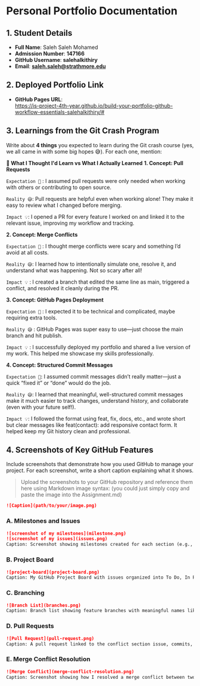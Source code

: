 # Personal Portfolio Documentation

## 1. Student Details

- **Full Name**: Saleh Saleh Mohamed
- **Admission Number**: **147166**
- **GitHub Username**: **salehalkithiry**
- **Email**: **saleh.saleh@strathmore.edu**

## 2. Deployed Portfolio Link

- **GitHub Pages URL**:  
 https://is-project-4th-year.github.io/build-your-portfolio-github-workflow-essentials-salehalkithiry/#

## 3. Learnings from the Git Crash Program

Write about **4 things** you expected to learn during the Git crash course (yes, we all came in with some big hopes 😅).
For each one, mention:

**🧠 What I Thought I'd Learn vs What I Actually Learned**
**1. Concept: Pull Requests**

`Expectation 👀` :  I assumed pull requests were only needed when working with others or contributing to open source.

`Reality 😅`:  Pull requests are helpful even when working alone! They make it easy to review what I changed before merging.

`Impact 💡`:  I opened a PR for every feature I worked on and linked it to the relevant issue, improving my workflow and tracking.

**2. Concept: Merge Conflicts**

`Expectation 👀` : I thought merge conflicts were scary and something I’d avoid at all costs.

`Reality 😅`: I learned how to intentionally simulate one, resolve it, and understand what was happening. Not so scary after all!

`Impact 💡` : I created a branch that edited the same line as main, triggered a conflict, and resolved it cleanly during the PR.

**3. Concept: GitHub Pages Deployment**

`Expectation 👀` : I expected it to be technical and complicated, maybe requiring extra tools.

`Reality 😅` : GitHub Pages was super easy to use—just choose the main branch and hit publish.

`Impact 💡` : I successfully deployed my portfolio and shared a live version of my work. This helped me showcase my skills professionally.

**4. Concept: Structured Commit Messages**

`Expectation 👀`: I assumed commit messages didn’t really matter—just a quick “fixed it” or “done” would do the job.

`Reality 😅`: I learned that meaningful, well-structured commit messages make it much easier to track changes, understand history, and collaborate (even with your future self!).

`Impact 💡`: I followed the format using feat, fix, docs, etc., and wrote short but clear messages like feat(contact): add responsive contact form. It helped keep my Git history clean and professional.



## 4. Screenshots of Key GitHub Features

Include screenshots that demonstrate how you used GitHub to manage your project. For each screenshot, write a short caption explaining what it shows.

> Upload the screenshots to your GitHub repository and reference them here using Markdown image syntax:
> (you could just simply copy and paste the image into the Assignment.md)

```markdown
![Caption](path/to/your/image.png)
```

### A. Milestones and Issues
```markdown
![screenshot of my milestones](milestone.png)
![screenshot of my issues](issues.png)
Caption: Screenshot showing milestones created for each section (e.g., About, Contact, Footer) and issues linked to them.
```

### B. Project Board
```markdown
![project-board](project-board.png)
Caption: My GitHub Project Board with issues organized into To Do, In Progress, and Done columns.
```

### C. Branching
```markdown
![Branch List](branches.png)
Caption: Branch list showing feature branches with meaningful names like feature/5-contact-section, 9-merge-conflict-simulation, etc.
```

### D. Pull Requests
```markdown
![Pull Request](pull-request.png)
Caption: A pull request linked to the conflict section issue, commits, and successful merge.
```

### E. Merge Conflict Resolution
```markdown
![Merge Conflict](merge-conflict-resolution.png)
Caption: Screenshot showing how I resolved a merge conflict between two branches editing the same About Me paragraph.
```